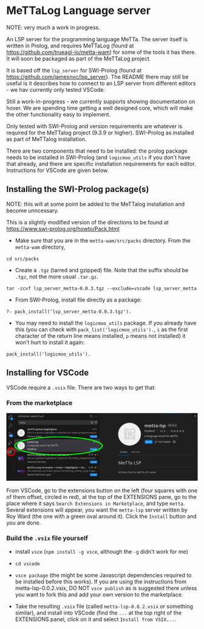 # MeTTaLog Language server

NOTE: very much a work in progress.

An LSP server for the programming language MeTTa. The server itself is written in Prolog, and requires MeTTaLog (found at https://github.com/trueagi-io/metta-wam) for some of the tools it has there. It will soon be packaged as part of the MeTTaLog project.

It is based off the `lsp_server` for SWI-Prolog (found at https://github.com/jamesnvc/lsp_server). The README there may still be useful is it describes how to connect to an LSP server from different editors - we hav currently only tested VSCode.

Still a work-in-progress - we currently supports showing documentation on hover. We are spending time getting a well designed core, which will make the other functionality easy to implement.

Only tested with SWI-Prolog and version requirements are whatever is required for the MeTTalog project (9.3.9 or higher). SWI-Prolog as installed as part of MeTTalog installation.

There are two components that need to be installed: the prolog package needs to be installed in SWI-Prolog (and `logicmoo_utils` if you don't have that already, and there are specific installation requirements for each editor. Instructions for VSCode are given below.

## Installing the SWI-Prolog package(s)

NOTE: this will at some point be added to the MeTTalog installation and become unncessary.

This is a slightly modified version of the directions to be found at https://www.swi-prolog.org/howto/Pack.html

* Make sure that you are in the `metta-wam/src/packs` directory. From the `metta-wam` directory,

```
cd src/packs
```

* Create a `.tgz` (tarred and gzipped) file. Note that the suffix should be `.tgz`, not the more usual `.tar.gz`.

```
tar -zcvf lsp_server_metta-0.0.3.tgz --exclude=vscode lsp_server_metta
```

* From SWI-Prolog, install file directly as a package:

```
?- pack_install('lsp_server_metta-0.0.3.tgz').
```

* You may need to install the `logicmoo_utils` package. If you already have this (you can check with `pack_list('logicmoo_utils').`, `i` as the first character of the return line means installed, `p` means not installed) it won't hurt to install it again:

```
pack_install('logicmoo_utils').
```

## Installing for VSCode

VSCode require a `.vsix` file. There are two ways to get that:

### From the marketplace

![screenshot](images/VSCode_lsp_install.png)

From VSCode, go to the extensions button on the left (four squares with one of them offset, circled in red), at the top of the EXTENSIONS pane, go to the place where it says `Search Extensions in Marketplace`, and type `metta`. Several extensions will appear, you want the `metta-lsp` server written by Roy Ward (the one with a green oval around it). Click the `Install` button and you are done.

### Build the `.vsix` file yourself

* install `vsce` (`npm install -g vsce`, although the `-g` didn't work for me)

* `cd vscode`

* `vsce package` (the might be some Javascript dependencies required to be installed before this works). If you are using the instructions from metta-lsp-0.0.2.vsix, DO NOT `vsce publish` as is suggested there unless you want to fork this and add your own version to the marketplace.

* Take the resulting `.vsix` file (called `metta-lsp-0.0.2.vsix` or something similar), and install into VSCode (find the `...` at the top right of the EXTENSIONS panel, click on it and select `Install from VSIX...`.
